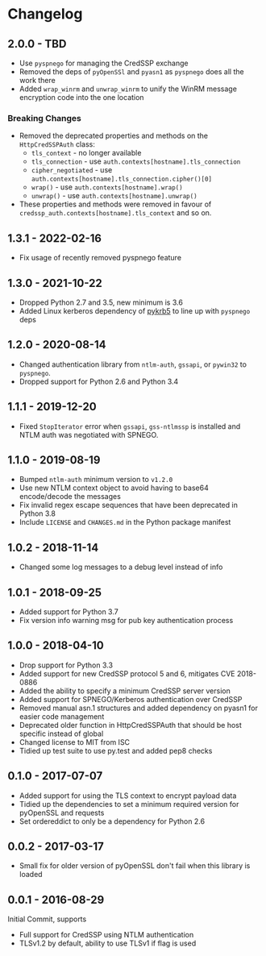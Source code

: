 # Changelog

## 2.0.0 - TBD

* Use `pyspnego` for managing the CredSSP exchange
* Removed the deps of `pyOpenSSl` and `pyasn1` as `pyspnego` does all the work there
* Added `wrap_winrm` and `unwrap_winrm` to unify the WinRM message encryption code into the one location

### Breaking Changes

* Removed the deprecated properties and methods on the `HttpCredSSPAuth` class:
  * `tls_context` - no longer available
  * `tls_connection` - use `auth.contexts[hostname].tls_connection`
  * `cipher_negotiated` - use `auth.contexts[hostname].tls_connection.cipher()[0]`
  * `wrap()` - use `auth.contexts[hostname].wrap()`
  * `unwrap()` - use `auth.contexts[hostname].unwrap()`
* These properties and methods were removed in favour of `credssp_auth.contexts[hostname].tls_context` and so on.

## 1.3.1 - 2022-02-16

* Fix usage of recently removed pyspnego feature


## 1.3.0 - 2021-10-22

* Dropped Python 2.7 and 3.5, new minimum is 3.6
* Added Linux kerberos dependency of [pykrb5](https://github.com/jborean93/pykrb5) to line up with `pyspnego` deps


## 1.2.0 - 2020-08-14

* Changed authentication library from `ntlm-auth`, `gssapi`, or `pywin32` to `pyspnego`.
* Dropped support for Python 2.6 and Python 3.4


## 1.1.1 - 2019-12-20

* Fixed `StopIterator` error when `gssapi`, `gss-ntlmssp` is installed and NTLM auth was negotiated with SPNEGO.


## 1.1.0 - 2019-08-19

* Bumped `ntlm-auth` minimum version to `v1.2.0`
* Use new NTLM context object to avoid having to base64 encode/decode the messages
* Fix invalid regex escape sequences that have been deprecated in Python 3.8
* Include `LICENSE` and `CHANGES.md` in the Python package manifest


## 1.0.2 - 2018-11-14

* Changed some log messages to a debug level instead of info


## 1.0.1 - 2018-09-25

* Added support for Python 3.7
* Fix version info warning msg for pub key authentication process


## 1.0.0 - 2018-04-10

* Drop support for Python 3.3
* Added support for new CredSSP protocol 5 and 6, mitigates CVE 2018-0886
* Added the ability to specify a minimum CredSSP server version
* Added support for SPNEGO/Kerberos authentication over CredSSP
* Removed manual asn.1 structures and added dependency on pyasn1 for easier
  code management
* Deprecated older function in HttpCredSSPAuth that should be host specific
  instead of global
* Changed license to MIT from ISC
* Tidied up test suite to use py.test and added pep8 checks


## 0.1.0 - 2017-07-07

* Added support for using the TLS context to encrypt payload data
* Tidied up the dependencies to set a minimum required version for pyOpenSSL and requests
* Set ordereddict to only be a dependency for Python 2.6


## 0.0.2 - 2017-03-17

* Small fix for older version of pyOpenSSL don't fail when this library is loaded


## 0.0.1 - 2016-08-29

Initial Commit, supports

* Full support for CredSSP using NTLM authentication
* TLSv1.2 by default, ability to use TLSv1 if flag is used
